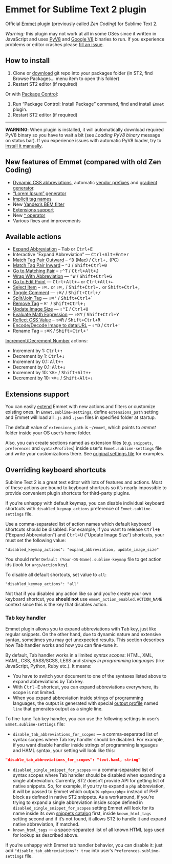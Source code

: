 # Emmet for Sublime Text 2 plugin

Official [Emmet](http://emmet.io) plugin (previously called _Zen Coding_) for Sublime Text 2.

*Warning:* this plugin may not work at all in some OSes since it written in JavaScript and uses [PyV8](http://code.google.com/p/pyv8/) and [Google V8](https://developers.google.com/v8/) binaries to run. If you experience problems or editor crashes please [fill an issue](https://github.com/sergeche/emmet-sublime/issues).

## How to install

1. Clone or [download](https://github.com/sergeche/emmet-sublime/archive/master.zip) git repo into your packages folder (in ST2, find Browse Packages... menu item to open this folder)
2. Restart ST2 editor (if required)

Or with [Package Control](http://wbond.net/sublime_packages/package_control):

1. Run “Package Control: Install Package” command, find and install `Emmet` plugin.
2. Restart ST2 editor (if required)

--------------

**WARNING**: When plugin is installed, it will automatically download required PyV8 binary so you have to wait a bit (see _Loading PyV8 binary_ message on status bar). If you experience issues with automatic PyV8 loader, try to [install it manually](https://github.com/emmetio/pyv8-binaries).

## New features of Emmet (compared with old Zen Coding)

* [Dynamic CSS abbreviations](http://docs.emmet.io/css-abbreviations/), automatic [vendor prefixes](http://docs.emmet.io/css-abbreviations/vendor-prefixes/) and [gradient generator](http://docs.emmet.io/css-abbreviations/gradients/).
* [“Lorem Ipsum” generator](http://docs.emmet.io/abbreviations/lorem-ipsum/)
* [Implicit tag names](http://docs.emmet.io/abbreviations/implicit-names/)
* New [Yandex’s BEM filter](http://docs.emmet.io/filters/bem/)
* [Extensions support](http://docs.emmet.io/customization/)
* New [^ operator](http://docs.emmet.io/abbreviations/syntax/)
* Various fixes and improvements

## Available actions ##

* [Expand Abbreviation](http://docs.emmet.io/actions/expand-abbreviation/) – <kbd>Tab</kbd> or <kbd>Ctrl+E</kbd>
* Interactive “Expand Abbreviation” — <kbd>Ctrl+Alt+Enter</kbd>
* [Match Tag Pair Outward](http://docs.emmet.io/actions/match-pair/) – <kbd>⌃D</kbd> (Mac) / <kbd>Ctrl+,</kbd> (PC)
* [Match Tag Pair Inward](http://docs.emmet.io/actions/match-pair/) – <kbd>⌃J</kbd> / <kbd>Shift+Ctrl+0</kbd>
* [Go to Matching Pair](http://docs.emmet.io/actions/go-to-pair/) – <kbd>⇧⌃T</kbd> / <kbd>Ctrl+Alt+J</kbd>
* [Wrap With Abbreviation](http://docs.emmet.io/actions/wrap-with-abbreviation/) — <kbd>⌃W</kbd> / <kbd>Shift+Ctrl+G</kbd>
* [Go to Edit Point](http://docs.emmet.io/actions/go-to-edit-point/) — <kbd>Ctrl+Alt+→</kbd> or <kbd>Ctrl+Alt+←</kbd>
* [Select Item](http://docs.emmet.io/actions/select-item/) – <kbd>⇧⌘.</kbd> or <kbd>⇧⌘,</kbd> / <kbd>Shift+Ctrl+.</kbd> or <kbd>Shift+Ctrl+,</kbd>
* [Toggle Comment](http://docs.emmet.io/actions/toggle-comment/) — <kbd>⇧⌘/</kbd> / <kbd>Shift+Ctrl+/</kbd>
* [Split/Join Tag](http://docs.emmet.io/actions/split-join-tag/) — <kbd>⇧⌘'</kbd> / <kbd>Shift+Ctrl+`</kbd>
* [Remove Tag](http://docs.emmet.io/actions/remove-tag/) – <kbd>⌘'</kbd> / <kbd>Shift+Ctrl+;</kbd>
* [Update Image Size](http://docs.emmet.io/actions/update-image-size/) — <kbd>⇧⌃I</kbd> / <kbd>Ctrl+U</kbd>
* [Evaluate Math Expression](http://docs.emmet.io/actions/evaluate-math/) — <kbd>⇧⌘Y</kbd> / <kbd>Shift+Ctrl+Y</kbd>
* [Reflect CSS Value](http://docs.emmet.io/actions/reflect-css-value/) – <kbd>⇧⌘R</kbd> / <kbd>Shift+Ctrl+R</kbd>
* [Encode/Decode Image to data:URL](http://docs.emmet.io/actions/base64/) – <kbd>⇧⌃D</kbd> / <kbd>Ctrl+'</kbd>
* Rename Tag – <kbd>⇧⌘K</kbd> / <kbd>Shift+Ctrl+'</kbd>

[Increment/Decrement Number](http://docs.emmet.io/actions/inc-dec-number/) actions:

* Increment by 1: <kbd>Ctrl+↑</kbd>
* Decrement by 1: <kbd>Ctrl+↓</kbd>
* Increment by 0.1: <kbd>Alt+↑</kbd>
* Decrement by 0.1: <kbd>Alt+↓</kbd>
* Increment by 10: <kbd>⌥⌘↑</kbd> / <kbd>Shift+Alt+↑</kbd>
* Decrement by 10: <kbd>⌥⌘↓</kbd> / <kbd>Shift+Alt+↓</kbd>

## Extensions support ##

You can easily [extend](http://docs.emmet.io/customization/) Emmet with new actions and filters or customize existing ones. In `Emmet.sublime-settings`, define `extensions_path` setting and Emmet will load all `.js` and `.json` files in specified folder at startup.

The default value of `extensions_path` is `~/emmet`, which points to _emmet_ folder inside your OS user’s home folder.

Also, you can create sections named as extension files (e.g. `snippets`, `preferences` and `syntaxProfiles`) inside user’s `Emmet.sublime-settings` file and write your customizations there. See [original settings file](https://github.com/sergeche/emmet-sublime/blob/master/Emmet.sublime-settings#L61) for examples.

## Overriding keyboard shortcuts ##

Sublime Text 2 is a great text editor with lots of features and actions. Most of these actions are bound to keyboard shortcuts so it’s nearly impossible to provide convenient plugin shortcuts for third-party plugins.

If you’re unhappy with default keymap, you can disable individual keyboard shortcuts with `disabled_keymap_actions` preference of `Emmet.sublime-settings` file.

Use a comma-separated list of action names which default keyboard shortcuts should be disabled. For example, if you want to release <kbd>Ctrl+E</kbd> (“Expand Abbreviation”) and <kbd>Ctrl+U</kbd> (“Update Image Size”) shortcuts, your must set the following value:

    "disabled_keymap_actions": "expand_abbreviation, update_image_size"

You should refer `Default (Your-OS-Name).sublime-keymap` file to get action ids (look for `args/action` key).

To disable all default shortcuts, set value to `all`:
    
    "disabled_keymap_actions": "all"

Not that if you disabled any action like so and you’re create your own keyboard shortcut, you **should not** use `emmet_action_enabled.ACTION_NAME` context since this is the key that disables action.

### Tab key handler ###

Emmet plugin allows you to expand abbreviations with <kbd>Tab</kbd> key, just like regular snippets. On the other hand, due to dynamic nature and extensive syntax, sometimes you may get unexpected results. This section describes how Tab handler works and how you can fine-tune it.

By default, Tab handler works in a limited _syntax scopes_: HTML, XML, HAML, CSS, SASS/SCSS, LESS and _strings in programming languages_ (like JavaScript, Python, Ruby etc.). It means:

* You have to switch your document to one of the syntaxes listed above to expand abbreviations by Tab key.
* With <kbd>Ctrl-E</kbd> shortcut, you can expand abbreviations everywhere, its scope is not limited.
* When you expand abbreviation inside strings of programming languages, the output is generated with special [output profile](http://docs.emmet.io/customization/syntax-profiles/) named `line` that generates output as a single line.

To fine-tune Tab key handler, you can use the following settings in user’s `Emmet.sublime-settings` file:

* `disable_tab_abbreviations_for_scopes` — a comma-separated list of syntax scopes where Tab key handler should be disabled. For example, if you want disable handler inside strings of programming languages and HAML syntax, your setting will look like this: 

```json
"disable_tab_abbreviations_for_scopes": "text.haml, string"
```

* `disabled_single_snippet_for_scopes` — a comma-separated list of syntax scopes where Tab handler should be disabled when expanding a single abbreviation. Currently, ST2 doesn’t provide API for getting list of native snippets. So, for example, if you try to expand a `php` abbreviation, it will be passed to Emmet which outputs `<php></php>` instead of PHP block as defined in native ST2 snippets. As a workaround, if you’re trying to expand a single abbreviation inside scope defined in `disabled_single_snippet_for_scopes` setting Emmet will look for its name inside its own [snippets catalog](http://docs.emmet.io/cheat-sheet/) first, inside `known_html_tags` setting second and if it’s not found, it allows ST2 to handle it and expand native abbreviation, if matched.
* `known_html_tags` — a space-separated list of all known HTML tags used for lookup as described above.

If you’re unhappy with Emmet tab handler behavior, you can disable it: just add `"disable_tab_abbreviations": true` into user’s `Preferences.sublime-settings` file.
